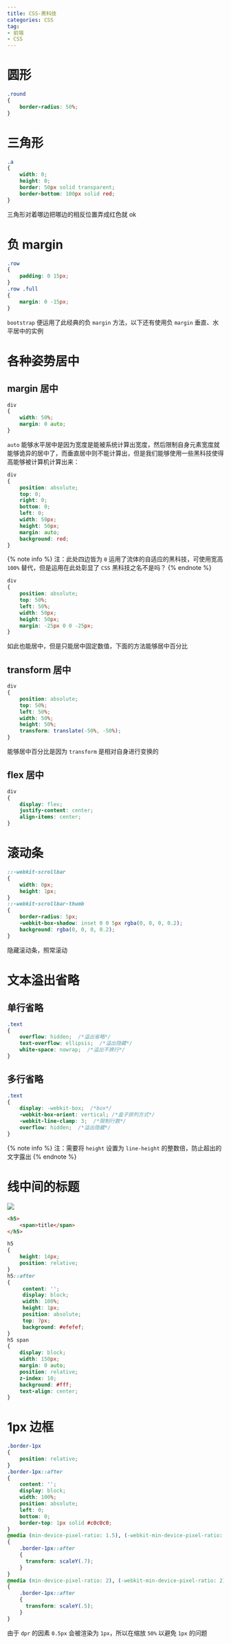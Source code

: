 ```yaml
---
title: CSS-黑科技
categories: CSS
tag: 
- 前端
- CSS
---
```


# 圆形
```css
.round
{
    border-radius: 50%;
}
```

# 三角形
```css
.a
{
    width: 0;
    height: 0;
    border: 50px solid transparent;
    border-bottom: 100px solid red;
}
```
三角形对着哪边把哪边的相反位置弄成红色就 ok

# 负 margin
```css
.row
{
    padding: 0 15px;
}
.row .full
{
    margin: 0 -15px;
}
```
`bootstrap` 便运用了此经典的负 `margin` 方法，以下还有使用负 `margin` 垂直、水平居中的实例

# 各种姿势居中

## margin 居中
```css
div
{
    width: 50%;
    margin: 0 auto;
}
```
`auto` 能够水平居中是因为宽度是能被系统计算出宽度，然后限制自身元素宽度就能够诡异的居中了，而垂直居中则不能计算出，但是我们能够使用一些黑科技使得高能够被计算机计算出来：

```css
div
{
    position: absolute;
    top: 0;
    right: 0;
    bottom: 0;
    left: 0;
    width: 50px;
    height: 50px;
    margin: auto;
    background: red;
}
```
{% note info %}
注：此处四边皆为 `0` 运用了流体的自适应的黑科技，可使用宽高 `100%` 替代，但是运用在此处彰显了 `CSS` 黑科技之名不是吗？
{% endnote %}

```css
div
{
    position: absolute;
    top: 50%;
    left: 50%;
    width: 50px;
    height: 50px;
    margin: -25px 0 0 -25px;
}
```
如此也能居中，但是只能居中固定数值，下面的方法能够居中百分比

## transform 居中
```css
div
{
    position: absolute;
    top: 50%;
    left: 50%;
    width: 50%;
    height: 50%;
    transform: translate(-50%, -50%);
}
```
能够居中百分比是因为 `transform` 是相对自身进行变换的

## flex 居中
```css
div
{
    display: flex;
    justify-content: center;
    align-items: center;
}
```

# 滚动条
```css
::-webkit-scrollbar 
{
    width: 0px;
    height: 1px;
}
::-webkit-scrollbar-thumb 
{
    border-radius: 5px;
    -webkit-box-shadow: inset 0 0 5px rgba(0, 0, 0, 0.2);
    background: rgba(0, 0, 0, 0.2);
} 
```
隐藏滚动条，照常滚动

# 文本溢出省略

## 单行省略
```css
.text
{
    overflow: hidden;  /*溢出省略*/
    text-overflow: ellipsis;  /*溢出隐藏*/
    white-space: nowrap;  /*溢出不换行*/
}
```

## 多行省略
```css
.text
{
    display: -webkit-box;  /*box*/
    -webkit-box-orient: vertical; /*盒子排列方式*/
    -webkit-line-clamp: 3;  /*限制行数*/
    overflow: hidden;  /*溢出隐藏*/
}
```
{% note info %}
注：需要将 `height` 设置为 `line-height` 的整数倍，防止超出的文字露出
{% endnote %}

# 线中间的标题
<img src='/images/css-skill/title.png' />

```html
<h5>
    <span>title</span>
</h5>
```
```css
h5
{
    height: 14px;
    position: relative;
}
h5::after
{
     content: '';
     display: block;
     width: 100%;
     height: 1px;
     position: absolute;
     top: 7px;
     background: #efefef;
}
h5 span
{
    display: block;
    width: 150px;
    margin: 0 auto;
    position: relative;
    z-index: 10;
    background: #fff;
    text-align: center;
}
```

# 1px 边框
```css
.border-1px
{
    position: relative;
}
.border-1px::after
{
    content: '';
    display: block;
    width: 100%;
    position: absolute;
    left: 0;
    bottom: 0;
    border-top: 1px solid #c0c0c0;
}
@media (min-device-pixel-ratio: 1.5), (-webkit-min-device-pixel-ratio: 1.5)
{
    .border-1px::after
    {
      transform: scaleY(.7);
    }
}
@media (min-device-pixel-ratio: 2), (-webkit-min-device-pixel-ratio: 2)
{
    .border-1px::after
    {
      transform: scaleY(.5);
    }
}
```
由于 `dpr` 的因素 `0.5px` 会被渲染为 `1px`，所以在缩放 `50%` 以避免 `1px` 的问题
